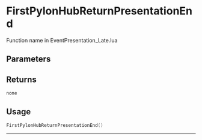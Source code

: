 # FirstPylonHubReturnPresentationEnd
Function name in EventPresentation_Late.lua
## Parameters

## Returns
`none`
## Usage
```lua
FirstPylonHubReturnPresentationEnd()
```
---
